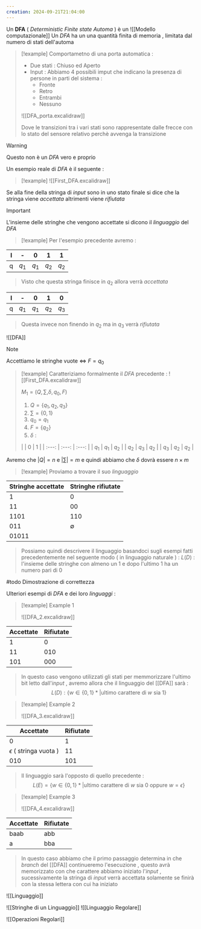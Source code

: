 ```yaml
---
creation: 2024-09-21T21:04:00
---
```

Un **DFA** ( *Deterministic Finite state Automa* ) è un ![[Modello computazionale]]
 Un *DFA* ha un una quantità finita di memoria , limitata dal numero di stati dell'automa

>[!example] 
>Comportametno di una porta automatica :
>+ Due stati : Chiuso ed Aperto 
>+ Input : Abbiamo 4 possibili imput che indicano la presenza di persone in parti del sistema : 
>	+ Fronte
>	+ Retro
>	+ Entrambi
>	+ Nessuno
>
>![[DFA_porta.excalidraw]]
>
>Dove le transizioni tra i vari stati sono rappresentate dalle frecce con lo stato del sensore relativo perchè avvenga la transizione

>[!warning] 
>Questo non è un *DFA* vero e proprio

Un esempio reale di *DFA* è il seguente : 

>[!example] 
![[First_DFA.excalidraw]]

Se alla fine della stringa di *input* sono in uno stato finale si dice che la stringa viene *accettata* altrimenti viene *rifiutata* 

>[!important] 
>L'insieme delle stringhe che vengono accettate si dicono il *linguaggio* del *DFA*

>[!example] 
>Per l'esempio precedente avremo :
>
|  I  |   -   |   0   |   1   |   1   |
| :-: | :---: | :---: | :---: | :---: |
|  q  | $q_1$ | $q_1$ | $q_2$ | $q_2$ |
>
>Visto che questa stringa finisce in $q_2$ allora verrà *accettata*
>
>
|  I  |   -   |   0   |   1   |   0   |
| :-: | :---: | :---: | :---: | :---: |
|  q  | $q_1$ | $q_1$ | $q_2$ | $q_3$ |
>
>Questa invece non finendo in $q_2$ ma in $q_3$ verrà *rifiutata*

![[DFA]]

>[!note] 
>Accettiamo le stringhe vuote $\iff$ $F = q_0$

>[!example] 
>Caratteriziamo formalmente il *DFA* precedente :
![[First_DFA.excalidraw]]
>
>$M_1 = (Q,\sum, \delta,q_0,F)$
>1. $Q = \{ q_1,q_2,q_3 \}$
>2. $\sum = \{0,1\}$
>3. $q_0 = q_1$
>4. $F = \{ q_2 \}$
>5. $\delta$ :
>
>|       |   0   |   1   |
| :---: | :---: | :---: |
| $q_1$ | $q_1$ | $q_2$ |
| $q_2$ | $q_3$ | $q_2$ |
| $q_3$ | $q_2$ | $q_2$ |

Avremo che $|Q| = n$ e $|\sum| = m$ e quindi abbiamo che $\delta$ dovrà essere $n\times m$ 

>[!example] 
>Proviamo a trovare il suo *linguaggio* 
>
>
| Stringhe **accettate** | Stringhe rifiutate |
| ------------------ | ------------------ |
| 1                  | 0                  |
| 11                 | 00                 |
| 1101               | 110                |
| 011                | $\emptyset$        |
| 01011              |                    |
>
>Possiamo quindi descrivere il linguaggio basandoci sugli esempi fatti precedentemente nel seguente modo ( in linguaggio naturale ) : 
>$L(D)$ : l'insieme delle stringhe con almeno un $1$ e dopo l'ultimo $1$ ha un numero pari di $0$

#todo Dimostrazione di correttezza

Ulteriori esempi di *DFA* e dei loro *linguaggi* :

>[!example] Example 1
>
>![[DFA_2.excalidraw]]
>
>
| **Accettate** | Rifiutate |
| --------- | --------- |
| 1         | 0         |
| 11        | 010       |
| 101       | 000       |
>
>In questo caso vengono utilizzati gli stati per memmorizzare l'ultimo bit letto dall'*input* , avremo allora che il linguaggio del [[DFA]] sarà :
>$$L(D) : \{ w \in \{0,1\}* | \text{ultimo carattere di $w$ sia 1} \}$$

>[!example] Example 2
>
>![[DFA_3.excalidraw]]
>
>
| **Accettate**                | Rifiutate |
| ---------------------------- | --------- |
| 0                            | 1         |
| $\epsilon$ ( stringa vuota ) | 11        |
| 010                          | 101       |
>
>Il linguaggio sarà l'opposto di quello precedente :
>$$L(E) = \{ w\in \{ 0,1 \}* | \text{ultimo carattere di $w$ sia 0 oppure $w = \epsilon$} \}$$

>[!example] Example 3
>
>![[DFA_4.excalidraw]]
>
>
| **Accettate** | Rifiutate |
| ------------- | --------- |
| baab          | abb       |
| a             | bba       |
>
>In questo caso abbiamo che il primo passaggio determina in che *branch* del [[DFA]] continueremo l'esecuzione , questo avrà memorizzato con che carattere abbiamo iniziato l'*input* , sucessivamente la stringa di *input* verrà accettata solamente se finirà con la stessa lettera con cui ha iniziato

![[Linguaggio]]

![[Stringhe di un Linguaggio]]
![[Linguaggio Regolare]]

![[Operazioni Regolari]]


